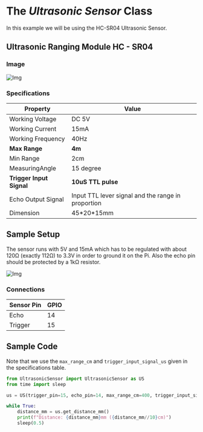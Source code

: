 # The *Ultrasonic Sensor* Class

In this example we will be using the HC-SR04 Ultrasonic Sensor.

## Ultrasonic Ranging Module HC - SR04

### Image

![Img](https://m.media-amazon.com/images/I/816Znr0INNL._SX342_.jpg)

### Specifications

|Property|Value|
|---|---|
|Working Voltage|DC 5V|
|Working Current|15mA|
|Working Frequency|40Hz|
|**Max Range**|**4m**|
|Min Range|2cm|
|MeasuringAngle|15 degree|
|**Trigger Input Signal**|**10uS TTL pulse**|
|Echo Output Signal|Input TTL lever signal and the range in proportion|
|Dimension |45\*20\*15mm|

## Sample Setup

The sensor runs with 5V and 15mA which has to be regulated with about 120Ω (exactly 112Ω) to 3.3V in order to ground it on the Pi.
Also the echo pin should be protected by a 1kΩ resistor.

![Img](USSampleImage.jpg)

### Connections

|Sensor Pin|GPIO|
|---|---|
|Echo|14|
|Trigger|15|

## Sample Code

Note that we use the `max_range_cm` and `trigger_input_signal_us` given in the specifications table.

```python
from UltrasonicSensor import UltrasonicSensor as US
from time import sleep

us = US(trigger_pin=15, echo_pin=14, max_range_cm=400, trigger_input_signal_us=10)

while True:
    distance_mm = us.get_distance_mm()
    print(f"Distance: {distance_mm}mm ({distance_mm//10}cm)")
    sleep(0.5)

```
